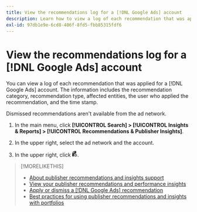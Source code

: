```yaml
---
title: View the recommendations log for a [!DNL Google Ads] account
description: Learn how to view a log of each recommendation that was applied for a [!DNL Google Ads] account.
exl-id: 97db1e9e-6cd8-406f-8fd5-fbb85315fdf6
---
```

# View the recommendations log for a [!DNL Google Ads] account

You can view a log of each recommendation that was applied for a [!DNL Google Ads] account. The information includes the recommendation category, recommendation type, affected entities, the user who applied the recommendation, and the time stamp.

Dismissed recommendations aren't available from the ad network.

1. In the main menu, click **[!UICONTROL Search] > [!UICONTROL Insights & Reports] > [!UICONTROL Recommendations & Publisher Insights]**.

1. In the upper right, select the ad network and the account.

1. In the upper right, click ![Recommendation Logs](/help/search-social-commerce/assets/recommendations-log-view.png "Recommendation Logs").

>[!MORELIKETHIS]
>
>* [About publisher recommendations and insights support](recommendation-support.md)
>* [View your publisher recommendations and performance insights](recommendation-view.md)
>* [Apply or dismiss a [!DNL Google Ads] recommendation](google-recommendation-apply-dismiss.md)
>* [Best practices for using publisher recommendations and insights with portfolios](recommendation-best-practices.md)
